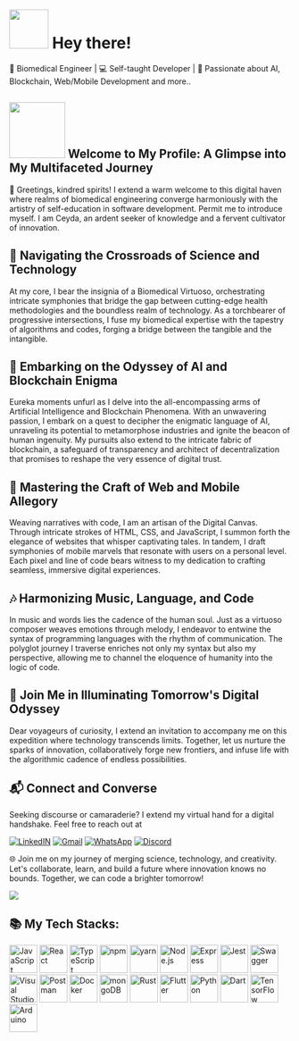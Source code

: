 # <img src = "https://media.giphy.com/media/eM57bk1nADRUQ/giphy.gif" width="70px" >  Hey there!     
🧬 Biomedical Engineer | 💻 Self-taught Developer | 🌟 Passionate about AI, Blockchain, Web/Mobile Development and more..
##   <img src = "https://media.giphy.com/media/YrIHNs5i2AnwsMedKj/giphy.gif" width="100px"> Welcome to My Profile: A Glimpse into My Multifaceted Journey

🎩 Greetings, kindred spirits! I extend a warm welcome to this digital haven where realms of biomedical engineering converge harmoniously with the artistry of self-education in software development. Permit me to introduce myself. I am Ceyda, an ardent seeker of knowledge and a fervent cultivator of innovation.

## 🔬 Navigating the Crossroads of Science and Technology
At my core, I bear the insignia of a Biomedical Virtuoso, orchestrating intricate symphonies that bridge the gap between cutting-edge health methodologies and the boundless realm of technology. As a torchbearer of progressive intersections, I fuse my biomedical expertise with the tapestry of algorithms and codes, forging a bridge between the tangible and the intangible.

## 🌌 Embarking on the Odyssey of AI and Blockchain Enigma
Eureka moments unfurl as I delve into the all-encompassing arms of Artificial Intelligence and Blockchain Phenomena. With an unwavering passion, I embark on a quest to decipher the enigmatic language of AI, unraveling its potential to metamorphose industries and ignite the beacon of human ingenuity. My pursuits also extend to the intricate fabric of blockchain, a safeguard of transparency and architect of decentralization that promises to reshape the very essence of digital trust.

## 🍄 Mastering the Craft of Web and Mobile Allegory
Weaving narratives with code, I am an artisan of the Digital Canvas. Through intricate strokes of HTML, CSS, and JavaScript, I summon forth the elegance of websites that whisper captivating tales. In tandem, I draft symphonies of mobile marvels that resonate with users on a personal level. Each pixel and line of code bears witness to my dedication to crafting seamless, immersive digital experiences.

## 🎶 Harmonizing Music, Language, and Code
In music and words lies the cadence of the human soul. Just as a virtuoso composer weaves emotions through melody, I endeavor to entwine the syntax of programming languages with the rhythm of communication. The polyglot journey I traverse enriches not only my syntax but also my perspective, allowing me to channel the eloquence of humanity into the logic of code.

## 🌈 Join Me in Illuminating Tomorrow's Digital Odyssey
Dear voyageurs of curiosity, I extend an invitation to accompany me on this expedition where technology transcends limits. Together, let us nurture the sparks of innovation, collaboratively forge new frontiers, and infuse life with the algorithmic cadence of endless possibilities.

## 📬 Connect and Converse
Seeking discourse or camaraderie? I extend my virtual hand for a digital handshake. Feel free to reach out at 

[![LinkedIN](https://img.shields.io/badge/LinkedIn-0077B5?style=for-the-badge&logo=linkedin&logoColor=white
)](https://www.linkedin.com/in/ceyda-esen/)   [![Gmail](https://img.shields.io/badge/Gmail-D14836?style=for-the-badge&logo=gmail&logoColor=white
)](mailto:snceyd@gmail.com?)   [![WhatsApp](https://img.shields.io/badge/WhatsApp-25D366?style=for-the-badge&logo=whatsapp&logoColor=white)](https://wa.me/+17022346310?)   [![Discord](https://img.shields.io/badge/Discord-%235865F2.svg?style=for-the-badge&logo=discord&logoColor=white)](https://discord.com/users/.alicethemad)

🌐 Join me on my journey of merging science, technology, and creativity. Let's collaborate, learn, and build a future where innovation knows no bounds. Together, we can code a brighter tomorrow!

![](https://komarev.com/ghpvc/?username=sncey)

## 📚 My Tech Stacks: 
<div >
<img width="50" src="https://user-images.githubusercontent.com/25181517/117447155-6a868a00-af3d-11eb-9cfe-245df15c9f3f.png" alt="JavaScript" title="JavaScript"/>
	<img width="50" src="https://user-images.githubusercontent.com/25181517/183897015-94a058a6-b86e-4e42-a37f-bf92061753e5.png" alt="React" title="React"/>
	<img width="50" src="https://user-images.githubusercontent.com/25181517/183890598-19a0ac2d-e88a-4005-a8df-1ee36782fde1.png" alt="TypeScript" title="TypeScript"/>
	<img width="50" src="https://user-images.githubusercontent.com/25181517/121401671-49102800-c959-11eb-9f6f-74d49a5e1774.png" alt="npm" title="npm"/>
	<img width="50" src="https://user-images.githubusercontent.com/25181517/183049794-a3dfaddd-22ee-4ffe-b0b4-549ccd4879f9.png" alt="yarn" title="yarn"/>
	<img width="50" src="https://user-images.githubusercontent.com/25181517/183568594-85e280a7-0d7e-4d1a-9028-c8c2209e073c.png" alt="Node.js" title="Node.js"/>
	<img width="50" src="https://user-images.githubusercontent.com/25181517/183859966-a3462d8d-1bc7-4880-b353-e2cbed900ed6.png" alt="Express" title="Express"/>
	<img width="50" src="https://user-images.githubusercontent.com/25181517/187955005-f4ca6f1a-e727-497b-b81b-93fb9726268e.png" alt="Jest" title="Jest"/>
	<img width="50" src="https://user-images.githubusercontent.com/25181517/186711335-a3729606-5a78-4496-9a36-06efcc74f800.png" alt="Swagger" title="Swagger"/>
<img width="50" src="https://user-images.githubusercontent.com/25181517/192108891-d86b6220-e232-423a-bf5f-90903e6887c3.png" alt="Visual Studio Code" title="Visual Studio Code"/>
	<img width="50" src="https://user-images.githubusercontent.com/25181517/192109061-e138ca71-337c-4019-8d42-4792fdaa7128.png" alt="Postman" title="Postman"/>
	<img width="50" src="https://user-images.githubusercontent.com/25181517/117207330-263ba280-adf4-11eb-9b97-0ac5b40bc3be.png" alt="Docker" title="Docker"/>
	<img width="50" src="https://user-images.githubusercontent.com/25181517/182884177-d48a8579-2cd0-447a-b9a6-ffc7cb02560e.png" alt="mongoDB" title="mongoDB"/>
  <img width="50" src="https://user-images.githubusercontent.com/25181517/192599922-3a8ceb1c-ff1d-40bc-b73c-99ea1182d8ad.png" alt="Rust" title="Rust"/>
	<img width="50" src="https://user-images.githubusercontent.com/25181517/186150365-da1eccce-6201-487c-8649-45e9e99435fd.png" alt="Flutter" title="Flutter"/>
 <img width="50" src="https://user-images.githubusercontent.com/25181517/183423507-c056a6f9-1ba8-4312-a350-19bcbc5a8697.png" alt="Python" title="Python"/>
	<img width="50" src="https://user-images.githubusercontent.com/25181517/186150304-1568ffdf-4c62-4bdc-9cf1-8d8efcea7c5b.png" alt="Dart" title="Dart"/>
	<img width="50" src="https://user-images.githubusercontent.com/25181517/223639822-2a01e63a-a7f9-4a39-8930-61431541bc06.png" alt="TensorFlow" title="TensorFlow"/>
	<img width="50" src="https://github.com/marwin1991/profile-technology-icons/assets/136815194/a57a85ba-e2dd-4036-85b6-7e1532391627" alt="Arduino" title="Arduino"/>
</div>
